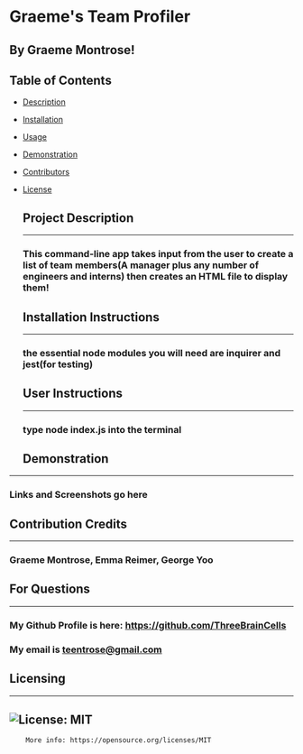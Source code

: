 # Graeme's Team Profiler
  ## By Graeme Montrose!

  ## Table of Contents
- [Description](#description)
- [Installation](#installation)
- [Usage](#usage)
- [Demonstration](#demonstration)
- [Contributors](#contributors)
- [License](#license)

  <a id="description"></a>
  ## Project Description
  ---------------------------------
  ### This command-line app takes input from the user to create a list of team members(A manager plus any number of engineers and interns) then creates an HTML file to display them!

  <a id="installation"></a>
  ## Installation Instructions
  -----------------
  ### the essential node modules you will need are inquirer and jest(for testing)

  <a id="usage"></a>
  ## User Instructions
  -----------------
  ### type node index.js into the terminal

  <a id="demonstration"></a>
  ## Demonstration
-----------------------------------
  ### Links and Screenshots go here

  <a id="contributors"></a>
  ## Contribution Credits
  -----------------------
  ### Graeme Montrose, Emma Reimer, George Yoo

  <a id="questions"></a>
  ## For Questions
---------------------------------
  ### My Github Profile is here: https://github.com/ThreeBrainCells
  ### My email is teentrose@gmail.com
  
  <a id="license"></a>
  ## Licensing
  ----------------------------
  ## ![License: MIT](https://img.shields.io/badge/License-MIT-yellow.svg)
        More info: https://opensource.org/licenses/MIT